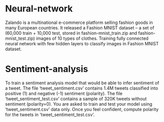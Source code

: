 # Neural-network

Zalando is a multinational e-commerce platform selling fashion goods in many European countries. 
It released a Fashion MNIST dataset – a set of (60,000 train + 10,000 test, stored in fashion-mnist_train.zip and fashion-mnist_test.zip) images of 10 types of clothes.
Training fully connected neural network with few hidden layers to classify images in Fashion MNIST dataset.

# Sentiment-analysis

To train a sentiment analysis model that would be able to infer sentiment of a tweet. The file ‘tweet_sentiment.csv’ contains 1.4M tweets classified into positive (1) and negative (-1) sentiment (polarity). The file ‘tweet_sentiment_test.csv’ contains a sample of 320K tweets without sentiment (polarity=0). You are asked to train and test your model using ‘tweet_sentiment.csv’ data only. Once you feel confident, compute polarity for the tweets in ‘tweet_sentiment_test.csv’.

